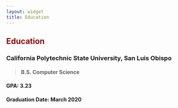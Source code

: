 ```yaml
---
layout: widget
title: Education
---
```

## **<span style="color:#8b0000"> Education </span>**

### California Polytechnic State University, San Luis Obispo
> #### B.S. Computer Science 
#### GPA: 3.23 
#### Graduation Date: March 2020 